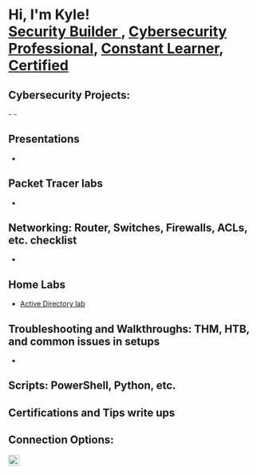 <h1>Hi, I'm Kyle! <br/><a href="https://github.com/Spoonknife429">Security Builder </a>, <a href="https://www.linkedin.com/in/kyle-m-elkins/">Cybersecurity Professional</a>, <a href="https://tryhackme.com/p/KEgrc429">Constant Learner</a>, <a href="https://www.credly.com/users/kyle-m-elkins">Certified</a></h1>

<h2>Cybersecurity Projects:</h2>
  -
  -
  
<b>Presentations</b>
  -
  -

<b>Packet Tracer labs</b>
-
-

<b>Networking: Router, Switches, Firewalls, ACLs, etc. checklist</b>
-
-

<b>Home Labs</b>
  -
  - [Active Directory lab](https://github.com/Spoonknife429/Active-Directory-Lab)


 
<b>Troubleshooting and Walkthroughs: THM, HTB, and common issues in setups</b>
-
-

 
<b>Scripts: PowerShell, Python, etc.</b>
  -

<b>Certifications and Tips write ups</b>
-


<h2>Connection Options:</h2>


[<img align="left" alt="Kyle Elkins | LinkedIn" width="22px" src="https://cdn.jsdelivr.net/npm/simple-icons@v3/icons/linkedin.svg" />][linkedin]





[linkedin]: https://linkedin.com/in/kyle-m-elkins
